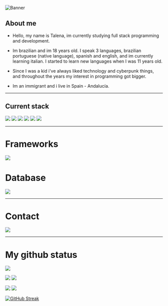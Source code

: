 ![Banner](https://github.com/user-attachments/assets/e985d98c-b8c8-4718-aae5-b04ce687ddd9)


## About me

- Hello, my name is Talena, im currently studying full stack programming and development.

- Im brazilian and im 18 years old. I speak 3 languages, brazilian portuguese (native language), spanish and english, and im currently learning italian. I started to learn new languages when I was 11 years old. 

- Since I was a kid i've always liked technology and cyberpunk things, and throughout the years my interest in programming got bigger.

- Im an immigrant and i live in Spain - Andalucía.
 ***

## Current stack
![](https://img.shields.io/badge/javascript-100000?style=for-the-badge&logo=javascript&logoColor=000000&labelColor=FFF300&color=FFF300)
![](https://img.shields.io/badge/css-100000?style=for-the-badge&logo=css3&logoColor=white&labelColor=079FB0&color=079FB0)
![](https://img.shields.io/badge/html5-100000?style=for-the-badge&logo=html5&logoColor=FFFFFF&labelColor=FF8800&color=FF8800)
![](https://img.shields.io/badge/PHP-100000?style=for-the-badge&logo=PHP&logoColor=white&labelColor=896696&color=896696)
![](https://img.shields.io/badge/json-100000?style=for-the-badge&logo=json&logoColor=FFFFFF&labelColor=A79F9F&color=A79F9F)
![](https://img.shields.io/badge/python-100000?style=for-the-badge&logo=python&logoColor=FFFFFF&labelColor=0049FF&color=0049FF)
***

# Frameworks
![](https://img.shields.io/badge/laravel-100000?style=for-the-badge&logo=laravel&logoColor=FFFFFF&labelColor=660A0A&color=660A0A)

# Database
![](https://img.shields.io/badge/MySQL-4479A1?style=for-the-badge&logo=mysql&logoColor=white)
***

# Contact
[![](https://img.shields.io/badge/gmail-100000?style=for-the-badge&logo=gmail&logoColor=FF0000&labelColor=FFFFFF&color=FFFFFF)](mailto:talenabarbosa7@gmail.com)
***

# My github status
![](http://github-profile-summary-cards.vercel.app/api/cards/profile-details?username=talenaa&theme=ayu_mirage)

![](http://github-profile-summary-cards.vercel.app/api/cards/productive-time?username=talenaa&theme=ayu_mirage&utcOffset=8)     ![](http://github-profile-summary-cards.vercel.app/api/cards/stats?username=talenaa&theme=ayu_mirage)  

![](http://github-profile-summary-cards.vercel.app/api/cards/repos-per-language?username=talenaa&theme=ayu_mirage) ![](http://github-profile-summary-cards.vercel.app/api/cards/most-commit-language?username=talenaa&theme=ayu_mirage)

[![GitHub Streak](https://github-readme-streak-stats.herokuapp.com?user=talenaa&theme=highcontrast&date_format=M%20j%5B%2C%20Y%5D&mode=weekly&card_width=600&card_height=170)](https://git.io/streak-stats)
